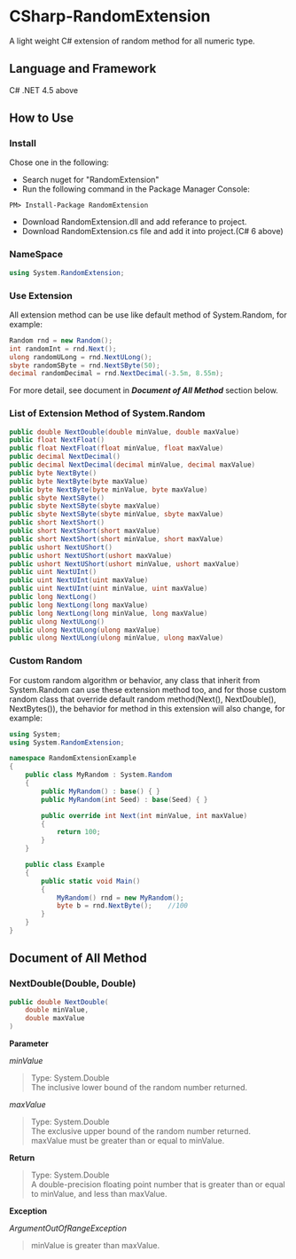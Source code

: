 # CSharp-RandomExtension
A light weight C# extension of random method for all numeric type.

## Language and Framework
C# .NET 4.5 above

## How to Use
### Install
Chose one in the following:
- Search nuget for "RandomExtension"
- Run the following command in the Package Manager Console:
```
PM> Install-Package RandomExtension
```
- Download RandomExtension.dll and add referance to project.
- Download RandomExtension.cs file and add it into project.(C# 6 above)

### NameSpace
```C#
using System.RandomExtension;
```

### Use Extension
All extension method can be use like default method of System.Random, for example:
```C#
Random rnd = new Random();
int randomInt = rnd.Next();
ulong randomULong = rnd.NextULong();
sbyte randomSByte = rnd.NextSByte(50);
decimal randomDecimal = rnd.NextDecimal(-3.5m, 8.55m);
```
For more detail, see document in ***Document of All Method*** section below.

### List of Extension Method of System.Random
```C#
public double NextDouble(double minValue, double maxValue)
public float NextFloat()
public float NextFloat(float minValue, float maxValue)
public decimal NextDecimal()
public decimal NextDecimal(decimal minValue, decimal maxValue)
public byte NextByte()
public byte NextByte(byte maxValue)
public byte NextByte(byte minValue, byte maxValue)
public sbyte NextSByte()
public sbyte NextSByte(sbyte maxValue)
public sbyte NextSByte(sbyte minValue, sbyte maxValue)
public short NextShort()
public short NextShort(short maxValue)
public short NextShort(short minValue, short maxValue)
public ushort NextUShort()
public ushort NextUShort(ushort maxValue)
public ushort NextUShort(ushort minValue, ushort maxValue)
public uint NextUInt()
public uint NextUInt(uint maxValue)
public uint NextUInt(uint minValue, uint maxValue)
public long NextLong()
public long NextLong(long maxValue)
public long NextLong(long minValue, long maxValue)
public ulong NextULong()
public ulong NextULong(ulong maxValue)
public ulong NextULong(ulong minValue, ulong maxValue)
```

### Custom Random
For custom random algorithm or behavior, any class that inherit from System.Random can use these extension method too, and for those custom random class that override default random method(Next(), NextDouble(), NextBytes()), the behavior for method in this extension will also change, for example:
```C#
using System;
using System.RandomExtension;

namespace RandomExtensionExample
{
    public class MyRandom : System.Random
    {
        public MyRandom() : base() { }
        public MyRandom(int Seed) : base(Seed) { }

        public override int Next(int minValue, int maxValue)
        {
            return 100;
        }
    }

    public class Example
    {
        public static void Main()
        {
            MyRandom() rnd = new MyRandom();
            byte b = rnd.NextByte();    //100
        }
    }
}
```

## Document of All Method
### NextDouble(Double, Double)
```C#
public double NextDouble(
    double minValue,
    double maxValue
)
```
**Parameter**

*minValue*
> Type: System.Double  
> The inclusive lower bound of the random number returned.

*maxValue*
> Type: System.Double  
> The exclusive upper bound of the random number returned. maxValue must be greater than or equal to minValue.

**Return**
> Type: System.Double  
> A double-precision floating point number that is greater than or equal to minValue, and less than maxValue.

**Exception**

*ArgumentOutOfRangeException*
> minValue is greater than maxValue.

